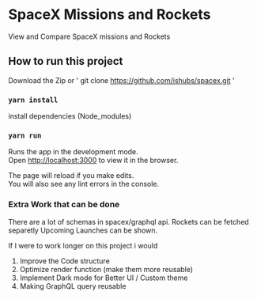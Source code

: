 # SpaceX Missions and Rockets

View and Compare SpaceX missions and Rockets
## How to run this project

Download the Zip or ' git clone https://github.com/ishubs/spacex.git '

### `yarn install`

install dependencies (Node_modules)

### `yarn run`

Runs the app in the development mode.\
Open [http://localhost:3000](http://localhost:3000) to view it in the browser.

The page will reload if you make edits.\
You will also see any lint errors in the console.

### Extra Work that can be done
There are a lot of schemas in spacex/graphql api. Rockets can be fetched separetly
Upcoming Launches can be shown. 

If I were to work longer on this project i would 
1. Improve the Code structure
2. Optimize render function (make them more reusable)
3. Implement Dark mode for Better UI / Custom theme
4. Making GraphQL query reusable

